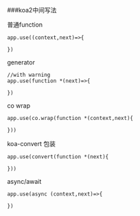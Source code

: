 ###koa2中间写法

普通function

```
app.use((context,next)=>{

})

```
generator
```
//with warning
app.use(function *(next)=>{

})
```
co wrap
```
app.use(co.wrap(function *(context,next){

}))
```
koa-convert 包装
```
app.use(convert(function *(next){

}))
```
async/await
```
app.use(async (context,next)=>{

})
```